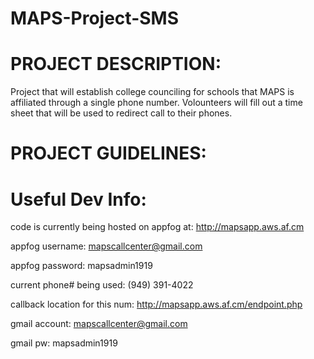 MAPS-Project-SMS
================

PROJECT DESCRIPTION:
====================
Project that will establish college counciling for schools that MAPS is affiliated through a single phone number. Volounteers will fill out a time sheet that will be used to redirect call to their phones.

PROJECT GUIDELINES:
====================

Useful Dev Info:
==============
code is currently being hosted on appfog at:	http://mapsapp.aws.af.cm

appfog username:	mapscallcenter@gmail.com

appfog password:	mapsadmin1919

current phone# being used:	(949) 391-4022

callback location for this num:	http://mapsapp.aws.af.cm/endpoint.php

gmail account:	mapscallcenter@gmail.com

gmail pw:	mapsadmin1919


